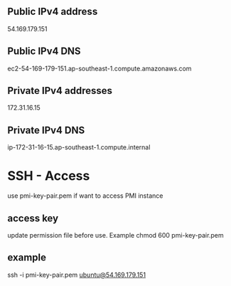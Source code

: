 ## Public IPv4 address
 54.169.179.151

## Public IPv4 DNS
 ec2-54-169-179-151.ap-southeast-1.compute.amazonaws.com

## Private IPv4 addresses
 172.31.16.15

## Private IPv4 DNS
 ip-172-31-16-15.ap-southeast-1.compute.internal


# SSH - Access
use pmi-key-pair.pem if want to access PMI instance

## access key
update permission file before use. Example chmod 600 pmi-key-pair.pem

## example
ssh -i pmi-key-pair.pem ubuntu@54.169.179.151